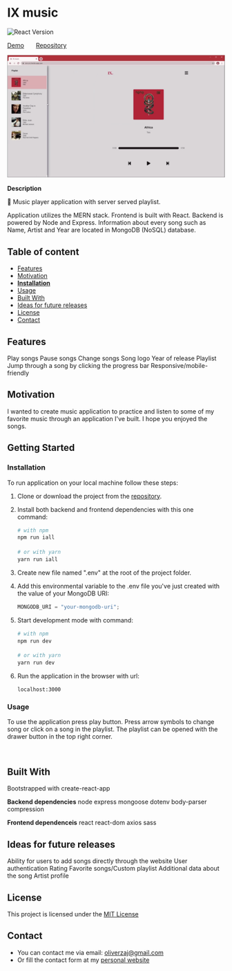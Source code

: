# IX music

![React Version](https://img.shields.io/badge/react-v17.0.1-blue.svg)<br/>

[Demo](https://ixmusic.herokuapp.com/) &nbsp; &nbsp; &nbsp; [Repository](https://github.com/777pretty/ixmusic)<br/>

![preview](https://github.com/001pretty/ixmusic/blob/main/ixmusic-preview.png)

**Description**

🎼 Music player application with server served playlist.

Application utilizes the MERN stack.
Frontend is built with React.
Backend is powered by Node and Express.
Information about every song such as Name, Artist and Year are located in MongoDB (NoSQL) database.
<br/>

## Table of content

- [Features](#features)
- [Motivation](#motivation)
- [**Installation**](#installation)
- [Usage](#usage)
- [Built With](#built-with)
- [Ideas for future releases](#ideas-for-future-releases)
- [License](#license)
- [Contact](#contact)

## Features

Play songs
Pause songs
Change songs
Song logo
Year of release
Playlist
Jump through a song by clicking the progress bar
Responsive/mobile-friendly

## Motivation

I wanted to create music application to practice and listen to some of my favorite music through an application I've built. I hope you enjoyed the songs.

## Getting Started

### Installation

To run application on your local machine follow these steps:

1. Clone or download the project from the [repository](https://github.com/777pretty/ixmusic).
2. Install both backend and frontend dependencies with this one command:

   ```bash
   # with npm
   npm run iall

   # or with yarn
   yarn run iall
   ```

3. Create new file named ".env" at the root of the project folder.

4. Add this environmental variable to the .env file you've just created with the value of your MongoDB URI:
   ```javascript
   MONGODB_URI = "your-mongodb-uri";
   ```
5. Start development mode with command:

   ```bash
   # with npm
   npm run dev

   # or with yarn
   yarn run dev
   ```

6. Run the application in the browser with url:
   ```javacript
   localhost:3000
   ```

### Usage

To use the application press play button. Press arrow symbols to change song or click on a song in the playlist. The playlist can be opened with the drawer button in the top right corner.

<br />

## Built With

Bootstrapped with create-react-app

**Backend dependencies**
node
express
mongoose
dotenv
body-parser
compression

**Frontend dependenceis**
react
react-dom
axios
sass

## Ideas for future releases

Ability for users to add songs directly through the website
User authentication
Rating
Favorite songs/Custom playlist
Additional data about the song
Artist profile

## License

This project is licensed under the [MIT License](https://github.com/this/project/blob/master/LICENSE)

## Contact

- You can contact me via email: oliverzaj@gmail.com
- Or fill the contact form at my [personal website](https://thezajac.com)
